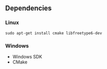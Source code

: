 ## Dependencies

### Linux

```
sudo apt-get install cmake libfreetype6-dev
```

### Windows

* Windows SDK
* CMake
